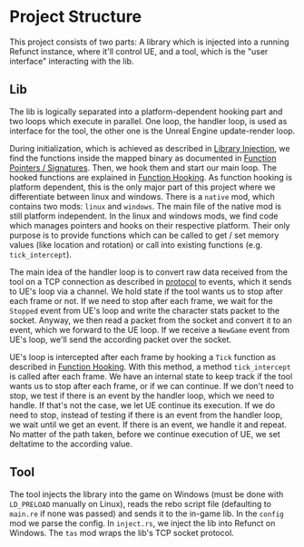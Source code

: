 # Project Structure

This project consists of two parts:
A library which is injected into a running Refunct instance, where it'll control UE,
and a tool, which is the "user interface" interacting with the lib.

## Lib

The lib is logically separated into a platform-dependent hooking part and two
loops which execute in parallel.
One loop, the handler loop, is used as interface for the tool, the other one is the Unreal Engine
update-render loop.

During initialization, which is achieved as described in [Library Injection][li],
we find the functions inside the mapped binary as documented in
[Function Pointers / Signatures][fps].
Then, we hook them and start our main loop.
The hooked functions are explained in [Function Hooking][fh].
As function hooking is platform dependent, this is the only major part of this
project where we differentiate between linux and windows.
There is a `native` mod, which contains two mods: `linux` and `windows`.
The main file of the native mod is still platform independent.
In the linux and windows mods, we find code which manages pointers and hooks
on their respective platform.
Their only purpose is to provide functions which can be called to get / set
memory values (like location and rotation) or call into existing functions
(e.g. `tick_intercept`).

The main idea of the handler loop is to convert raw data received from the tool
on a TCP connection as described in [protocol][p] to events,
which it sends to UE's loop via a channel.
We hold state if the tool wants us to stop after each frame or not.
If we need to stop after each frame, we wait for the `Stopped` event from UE's
loop and write the character stats packet to the socket.
Anyway, we then read a packet from the socket and convert it to an event, which
we forward to the UE loop.
If we receive a `NewGame` event from UE's loop, we'll send the according packet
over the socket.

UE's loop is intercepted after each frame by hooking a `Tick` function as
described in [Function Hooking][fh].
With this method, a method `tick_intercept` is called after each frame.
We have an internal state to keep track if the tool wants us to stop after each
frame, or if we can continue.
If we don't need to stop, we test if there is an event by the handler loop, which
we need to handle.
If that's not the case, we let UE continue its execution.
If we do need to stop, instead of testing if there is an event from the handler
loop, we wait until we get an event.
If there is an event, we handle it and repeat.
No matter of the path taken, before we continue execution of UE, we set
deltatime to the according value.

## Tool

The tool injects the library into the game
on Windows (must be done with `LD_PRELOAD` manually on Linux), reads the rebo script
file (defaulting to `main.re` if none was passed) and sends it to the in-game lib.
In the `config` mod we parse the config.
In `inject.rs`, we inject the lib into Refunct on Windows.
The `tas` mod wraps the lib's TCP socket protocol.

[li]: /docs/library-injection.md
[fps]: /docs/function-signatures.md
[fh]: /docs/function-hooking.md
[p]: /docs/protocol.md

